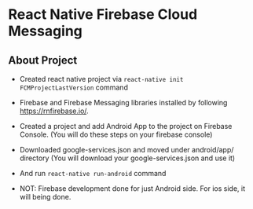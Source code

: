 # React Native Firebase Cloud Messaging

## About Project
* Created react native project via `react-native init FCMProjectLastVersion` command
* Firebase and Firebase Messaging libraries installed by following https://rnfirebase.io/.
* Created a project and add Android App to the project on Firebase Console. (You will do these steps on your firebase console)
* Downloaded google-services.json and moved under android/app/ directory (You will download your google-services.json and use it)
* And run `react-native run-android` command

* NOT: Firebase development done for just Android side. For ios side, it will being done.
